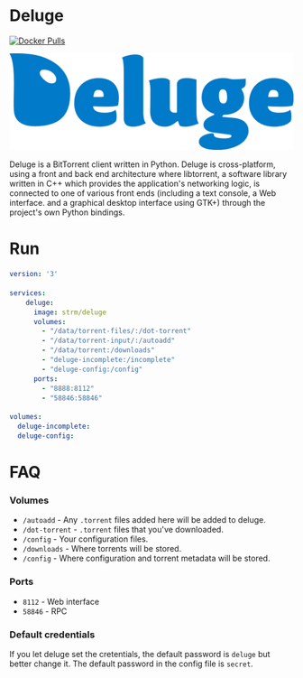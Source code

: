 # Deluge
[![Docker Pulls](https://img.shields.io/docker/pulls/strm/deluge.svg?style=plastic)](https://hub.docker.com/r/strm/deluge/)

![logo](logo.jpg)

Deluge is a BitTorrent client written in Python. Deluge is cross-platform, using
a front and back end architecture where libtorrent, a software library written
in C++ which provides the application's networking logic, is connected to one of
various front ends (including a text console, a Web interface. and a graphical
desktop interface using GTK+) through the project's own Python bindings.

# Run

```yaml
version: '3'

services:
    deluge:
      image: strm/deluge
      volumes:
        - "/data/torrent-files/:/dot-torrent"
        - "/data/torrent-input/:/autoadd"
        - "/data/torrent:/downloads"
        - "deluge-incomplete:/incomplete"
        - "deluge-config:/config"
      ports:
        - "8888:8112"
        - "58846:58846"

volumes:
  deluge-incomplete:
  deluge-config:
```

# FAQ

### Volumes

 * `/autoadd` - Any `.torrent` files added here will be added to deluge.
 * `/dot-torrent` - `.torrent` files that you've downloaded.
 * `/config` - Your configuration files.
 * `/downloads` - Where torrents will be stored.
 * `/config` - Where configuration and torrent metadata will be stored.

### Ports

 * `8112` - Web interface
 * `58846` - RPC

### Default credentials

If you let deluge set the cretentials, the default password is `deluge` but
better change it. The default password in the config file is `secret`.
